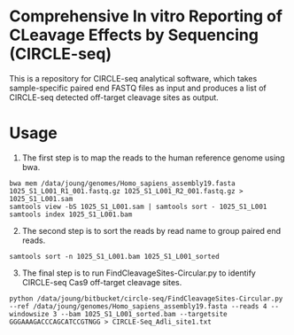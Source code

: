 
Comprehensive In vitro Reporting of CLeavage Effects by Sequencing (CIRCLE-seq)
===============================================================================
This is a repository for CIRCLE-seq analytical software, which takes sample-specific paired end FASTQ files as input and produces a list of CIRCLE-seq detected off-target cleavage sites as output.

Usage
=====

1. The first step is to map the reads to the human reference genome using bwa.

```
bwa mem /data/joung/genomes/Homo_sapiens_assembly19.fasta 1025_S1_L001_R1_001.fastq.gz 1025_S1_L001_R2_001.fastq.gz > 1025_S1_L001.sam
samtools view -bS 1025_S1_L001.sam | samtools sort - 1025_S1_L001
samtools index 1025_S1_L001.bam
```
2. The second step is to sort the reads by read name to group paired end reads.

```
samtools sort -n 1025_S1_L001.bam 1025_S1_L001_sorted
```

3. The final step is to run FindCleavageSites-Circular.py to identify CIRCLE-seq Cas9 off-target cleavage sites.

```
python /data/joung/bitbucket/circle-seq/FindCleavageSites-Circular.py --ref /data/joung/genomes/Homo_sapiens_assembly19.fasta --reads 4 --windowsize 3 --bam 1025_S1_L001_sorted.bam --targetsite GGGAAAGACCCAGCATCCGTNGG > CIRCLE-Seq_Adli_site1.txt
```